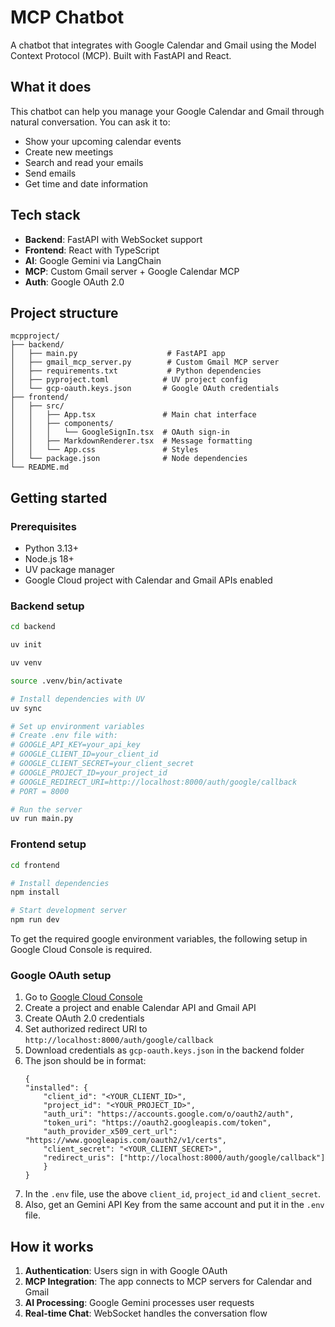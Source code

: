 # MCP Chatbot

A chatbot that integrates with Google Calendar and Gmail using the Model Context Protocol (MCP). Built with FastAPI and React.

## What it does

This chatbot can help you manage your Google Calendar and Gmail through natural conversation. You can ask it to:
- Show your upcoming calendar events
- Create new meetings
- Search and read your emails
- Send emails
- Get time and date information

## Tech stack

- **Backend**: FastAPI with WebSocket support
- **Frontend**: React with TypeScript
- **AI**: Google Gemini via LangChain
- **MCP**: Custom Gmail server + Google Calendar MCP
- **Auth**: Google OAuth 2.0

## Project structure

```
mcpproject/
├── backend/
│   ├── main.py                    # FastAPI app
│   ├── gmail_mcp_server.py        # Custom Gmail MCP server
│   ├── requirements.txt           # Python dependencies
│   ├── pyproject.toml            # UV project config
│   └── gcp-oauth.keys.json       # Google OAuth credentials
├── frontend/
│   ├── src/
│   │   ├── App.tsx               # Main chat interface
│   │   ├── components/
│   │   │   └── GoogleSignIn.tsx  # OAuth sign-in
│   │   ├── MarkdownRenderer.tsx  # Message formatting
│   │   └── App.css               # Styles
│   └── package.json              # Node dependencies
└── README.md
```

## Getting started

### Prerequisites

- Python 3.13+
- Node.js 18+
- UV package manager
- Google Cloud project with Calendar and Gmail APIs enabled

### Backend setup

```bash
cd backend

uv init

uv venv

source .venv/bin/activate

# Install dependencies with UV
uv sync

# Set up environment variables
# Create .env file with:
# GOOGLE_API_KEY=your_api_key
# GOOGLE_CLIENT_ID=your_client_id
# GOOGLE_CLIENT_SECRET=your_client_secret
# GOOGLE_PROJECT_ID=your_project_id
# GOOGLE_REDIRECT_URI=http://localhost:8000/auth/google/callback
# PORT = 8000

# Run the server
uv run main.py
```

### Frontend setup

```bash
cd frontend

# Install dependencies
npm install

# Start development server
npm run dev
```

To get the required google environment variables, the following setup in Google Cloud Console is required.

### Google OAuth setup

1. Go to [Google Cloud Console](https://console.cloud.google.com/)
2. Create a project and enable Calendar API and Gmail API
3. Create OAuth 2.0 credentials
4. Set authorized redirect URI to `http://localhost:8000/auth/google/callback`
5. Download credentials as `gcp-oauth.keys.json` in the backend folder
6. The json should be in format:
    ```
    {
    "installed": {
        "client_id": "<YOUR_CLIENT_ID>",
        "project_id": "<YOUR_PROJECT_ID>",
        "auth_uri": "https://accounts.google.com/o/oauth2/auth",
        "token_uri": "https://oauth2.googleapis.com/token",
        "auth_provider_x509_cert_url": "https://www.googleapis.com/oauth2/v1/certs",
        "client_secret": "<YOUR_CLIENT_SECRET>",
        "redirect_uris": ["http://localhost:8000/auth/google/callback"]
        }
    }
    ```
7. In the `.env` file, use the above `client_id`, `project_id` and `client_secret`.
8. Also, get an Gemini API Key from the same account and put it in the `.env` file.

## How it works

1. **Authentication**: Users sign in with Google OAuth
2. **MCP Integration**: The app connects to MCP servers for Calendar and Gmail
3. **AI Processing**: Google Gemini processes user requests
4. **Real-time Chat**: WebSocket handles the conversation flow
